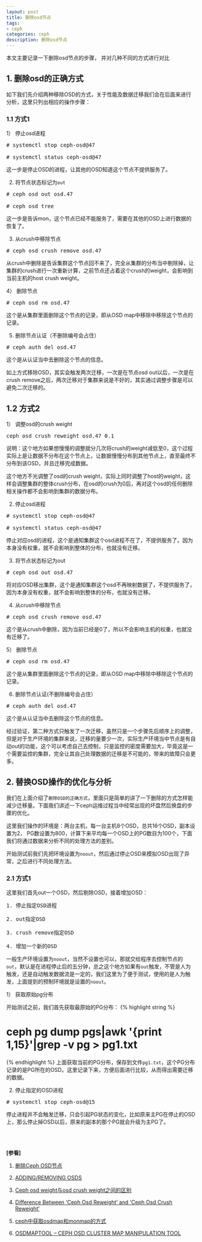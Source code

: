 ```yaml
---
layout: post
title: 删除osd节点
tags:
- ceph
categories: ceph
description: 删除osd节点
---
```



本文主要记录一下删除osd节点的步骤， 并对几种不同的方式进行对比


<!-- more -->


## 1. 删除osd的正确方式

如下我们先介绍两种移除OSD的方式，关于性能及数据迁移我们会在后面来进行分析，这里只列出相应的操作步骤：


### 1.1 方式1

1） 停止osd进程
<pre>
# systemctl stop ceph-osd@47

# systemctl status ceph-osd@47
</pre>

这一步是停止OSD的进程，让其他的OSD知道这个节点不提供服务了。

2) 将节点状态标记为```out```
<pre>
# ceph osd out osd.47

# ceph osd tree
</pre>

这一步是告诉mon，这个节点已经不能服务了，需要在其他的OSD上进行数据的恢复了。

3) 从crush中移除节点
<pre>
# ceph osd crush remove osd.47
</pre>

从crush中删除是告诉集群这个节点回不来了，完全从集群的分布当中剔除掉，让集群的crush进行一次重新计算，之前节点还占着这个crush的weight，会影响到当前主机的host crush weight。

4） 删除节点
<pre>
# ceph osd rm osd.47
</pre>
这个是从集群里面删除这个节点的记录，即从OSD map中移除中移除这个节点的记录。

5) 删除节点认证（不删除编号会占住）
<pre>
# ceph auth del osd.47
</pre>
这个是从认证当中去删除这个节点的信息。

如上方式移除OSD，其实会触发两次迁移，一次是在节点osd out以后，一次是在crush remove之后，两次迁移对于集群来说是不好的，其实通过调整步骤是可以避免二次迁移的。

## 1.2 方式2

1） 调整osd的crush weight
<pre>
ceph osd crush reweight osd.47 0.1
</pre>
说明：这个地方如果想慢慢的调整就分几次将crush的weight减低至0，这个过程实际上是让数据不分布在这个节点上，让数据慢慢分布到其他节点上，直至最终不分布到该OSD，并且迁移完成数据。

这个地方不光调整了osd的crush weight，实际上同时调整了host的weight，这样会调整集群的整体crush分布，在osd的crush为0后，再对这个osd的任何删除相关操作都不会影响到集群的数据分布。

2) 停止osd进程
<pre>
# systemctl stop ceph-osd@47

# systemctl status ceph-osd@47
</pre>
停止对应osd的进程，这个是通知集群这个osd进程不在了，不提供服务了。因为本身没有权重，就不会影响到整体的分布，也就没有迁移。

3) 将节点状态标记为out
<pre>
# ceph osd out osd.47
</pre>
将对应OSD移出集群，这个是通知集群这个osd不再映射数据了，不提供服务了，因为本身没有权重，就不会影响到整体的分布，也就没有迁移。


4) 从crush中移除节点
<pre>
# ceph osd crush remove osd.47
</pre>
这个是从crush中删除，因为当前已经是0了，所以不会影响主机的权重，也就没有迁移了。

5） 删除节点
<pre>
# ceph osd rm osd.47
</pre>
这个是从集群里面删除这个节点的记录，即从OSD map中移除中移除这个节点的记录。

6) 删除节点认证(不删除编号会占住）
<pre>
# ceph auth del osd.47
</pre>
这个是从认证当中去删除这个节点的信息。

经过验证，第二种方式只触发了一次迁移，虽然只是一个步骤先后顺序上的调整，但是对于生产环境的集群来说，迁移的量要少一次，实际生产环境当中节点是有自动out的功能，这个可以考虑自己去控制，只是监控的密度需要加大，毕竟这是一个需要监控的集群，完全让其自己处理数据的迁移是不可能的，带来的故障只会更多。


## 2. 替换OSD操作的优化与分析
我们在上面介绍了```删除OSD的正确方式```，里面只是简单的讲了一下删除的方式怎样能减少迁移量。下面我们讲述一下ceph运维过程当中经常出现的坏盘然后换盘的步骤的优化。

这里我们操作的环境是：两台主机，每一台主机8个OSD，总共16个OSD，副本设置为2， PG数设置为800，计算下来平均每一个OSD上的PG数目为100个，下面我们将通过数据来分析不同的处理方法的差别。

开始测试前我们先把环境设置为```noout```，然后通过停止OSD来模拟OSD出现了异常，之后进行不同处理方法。


### 2.1 方式1
这里我们首先out一个OSD，然后剔除OSD，接着增加OSD：
<pre>
1. 停止指定OSD进程

2. out指定OSD

3. crush remove指定OSD

4. 增加一个新的OSD
</pre>
一般生产环境设置为```noout```，当然不设置也可以，那就交给程序去控制节点的```out```，默认是在进程停止后的五分钟，总之这个地方如果有```out```触发，不管是人为触发，还是自动触发数据流是一定的，我们这里为了便于测试，使用的是人为触发，上面提到的预制环境就是设置的```noout```。

1） 获取原始pg分布

开始测试之前，我们首先获取最原始的PG分布：
{% highlight string %}
# ceph pg dump pgs|awk '{print $1,$15}'|grep -v pg > pg1.txt
{% endhighlight %}
上面获取当前的PG分布，保存到文件```pg1.txt```，这个PG分布记录的是PG所在的OSD。这里记录下来，方便后面进行比较，从而得出需要迁移的数据。

2) 停止指定的OSD进程
<pre>
# systemctl stop ceph-osd@15
</pre>
停止进程并不会触发迁移，只会引起PG状态的变化，比如原来主PG在停止的OSD上，那么停止掉OSD以后，原来的副本的那个PG就会升级为主PG了。






<br />
<br />

**[参看]**

1. [删除Ceph OSD节点](https://www.cnblogs.com/schangech/p/8036191.html)

2. [ADDING/REMOVING OSDS](http://docs.ceph.com/docs/master/rados/operations/add-or-rm-osds/)

3. [Ceph osd weight与osd crush weight之间的区别](http://hustcat.github.io/difference_between_osd_weight_and_osd_crush_weight/)

4. [Difference Between ‘Ceph Osd Reweight’ and ‘Ceph Osd Crush Reweight’](https://ceph.com/geen-categorie/difference-between-ceph-osd-reweight-and-ceph-osd-crush-reweight/)

5. [ceph中获取osdmap和monmap的方式](http://www.it610.com/article/5023564.htm)

6. [OSDMAPTOOL – CEPH OSD CLUSTER MAP MANIPULATION TOOL](http://docs.ceph.com/docs/master/man/8/osdmaptool/)

<br />
<br />
<br />

